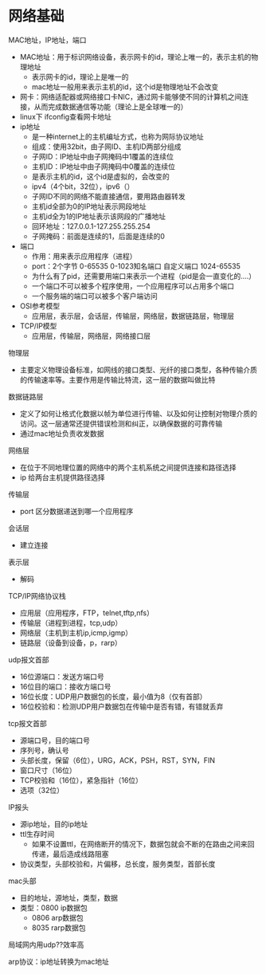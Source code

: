 # 网络基础

MAC地址，IP地址，端口

- MAC地址：用于标识网络设备，表示网卡的id，理论上唯一的，表示主机的物理地址
  - 表示网卡的id，理论上是唯一的
  - mac地址一般用来表示主机的id，这个id是物理地址不会改变
- 网卡：网络适配器或网络接口卡NIC，通过网卡能够使不同的计算机之间连接，从而完成数据通信等功能（理论上是全球唯一的）
- linux下 ifconfig查看网卡地址
- ip地址
  - 是一种internet上的主机编址方式，也称为网际协议地址
  - 组成：使用32bit，由子网ID、主机ID两部分组成
  - 子网ID：IP地址中由子网掩码中1覆盖的连续位
  - 主机ID：IP地址中由子网掩码中0覆盖的连续位
  - 是表示主机的id，这个id是虚拟的，会改变的
  - ipv4（4个bit，32位），ipv6（）
  - 子网ID不同的网络不能直接通信，要用路由器转发
  - 主机id全部为0的IP地址表示网段地址
  - 主机id全为1的IP地址表示该网段的广播地址
  - 回环地址：127.0.0.1-127.255.255.254
  - 子网掩码：前面是连续的1，后面是连续的0
- 端口
  - 作用：用来表示应用程序（进程）
  - port：2个字节 0-65535 0-1023知名端口 自定义端口 1024-65535
  - 为什么有了pid，还需要用端口来表示一个进程（pid是会一直变化的....）
  - 一个端口不可以被多个程序使用，一个应用程序可以占用多个端口
  - 一个服务端的端口可以被多个客户端访问
- OSI参考模型
  - 应用层，表示层，会话层，传输层，网络层，数据链路层，物理层
- TCP/IP模型
  - 应用层，传输层，网络层，网络接口层



物理层

- 主要定义物理设备标准，如网线的接口类型、光纤的接口类型，各种传输介质的传输速率等。主要作用是传输比特流，这一层的数据叫做比特



数据链路层

- 定义了如何让格式化数据以帧为单位进行传输、以及如何让控制对物理介质的访问。这一层通常还提供错误检测和纠正，以确保数据的可靠传输
- 通过mac地址负责收发数据



网络层

- 在位于不同地理位置的网络中的两个主机系统之间提供连接和路径选择
- ip 给两台主机提供路径选择



传输层

- port 区分数据递送到哪一个应用程序



会话层

- 建立连接



表示层

- 解码



TCP/IP网络协议栈

- 应用层（应用程序，FTP，telnet,tftp,nfs）
- 传输层（进程到进程，tcp,udp）
- 网络层（主机到主机ip,icmp,igmp）
- 链路层（设备到设备，p，rarp）



udp报文首部

- 16位源端口：发送方端口号
- 16位目的端口：接收方端口号
- 16位长度：UDP用户数据包的长度，最小值为8（仅有首部）
- 16位校验和：检测UDP用户数据包在传输中是否有错，有错就丢弃



tcp报文首部

- 源端口号，目的端口号
- 序列号，确认号
- 头部长度，保留（6位），URG，ACK，PSH，RST，SYN，FIN
- 窗口尺寸（16位）
- TCP校验和（16位），紧急指针（16位）
- 选项（32位）



IP报头

- 源ip地址，目的ip地址
- ttl生存时间
  - 如果不设置ttl，在网络断开的情况下，数据包就会不断的在路由之间来回传递，最后造成线路阻塞
- 协议类型，头部校验和，片偏移，总长度，服务类型，首部长度



mac头部

- 目的地址，源地址，类型，数据
- 类型：0800 ip数据包
  - 0806 arp数据包
  - 8035 rarp数据包



局域网内用udp??效率高



arp协议：ip地址转换为mac地址

